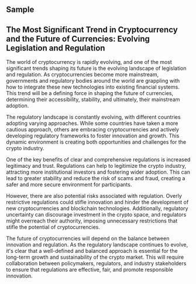 ## Sample
## The Most Significant Trend in Cryptocurrency and the Future of Currencies: **Evolving Legislation and Regulation**

The world of cryptocurrency is rapidly evolving, and one of the most significant trends shaping its future is the evolving landscape of legislation and regulation. As cryptocurrencies become more mainstream, governments and regulatory bodies around the world are grappling with how to integrate these new technologies into existing financial systems. This trend will be a defining force in shaping the future of currencies, determining their accessibility, stability, and ultimately, their mainstream adoption.

The regulatory landscape is constantly evolving, with different countries adopting varying approaches. While some countries have taken a more cautious approach, others are embracing cryptocurrencies and actively developing regulatory frameworks to foster innovation and growth. This dynamic environment is creating both opportunities and challenges for the crypto industry.

One of the key benefits of clear and comprehensive regulations is increased legitimacy and trust. Regulations can help to legitimize the crypto industry, attracting more institutional investors and fostering wider adoption. This can lead to greater stability and reduce the risk of scams and fraud, creating a safer and more secure environment for participants.

However, there are also potential risks associated with regulation. Overly restrictive regulations could stifle innovation and hinder the development of new cryptocurrencies and blockchain technologies. Additionally, regulatory uncertainty can discourage investment in the crypto space, and regulators might overreach their authority, imposing unnecessary restrictions that stifle the potential of cryptocurrencies.

The future of cryptocurrencies will depend on the balance between innovation and regulation.  As the regulatory landscape continues to evolve, it's clear that a well-defined and balanced approach is essential for the long-term growth and sustainability of the crypto market. This will require collaboration between policymakers, regulators, and industry stakeholders to ensure that regulations are effective, fair, and promote responsible innovation.

